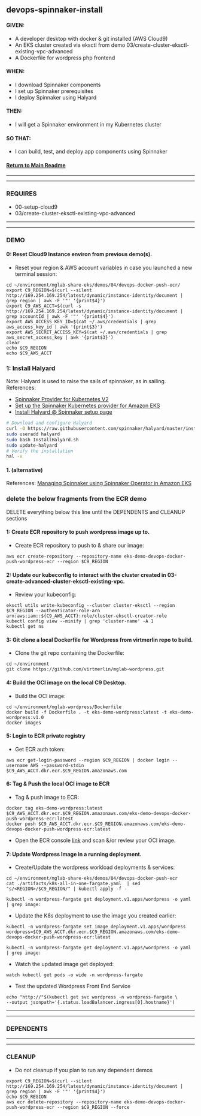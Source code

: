 ## devops-spinnaker-install

#### GIVEN:
  - A developer desktop with docker & git installed (AWS Cloud9)
  - An EKS cluster created via eksctl from demo 03/create-cluster-eksctl-existing-vpc-advanced
  - A Dockerfile for wordpress php frontend

#### WHEN:
  - I download Spinnaker components
  - I set up Spinnaker prerequisites
  - I deploy Spinnaker using Halyard

#### THEN:
  - I will get a Spinnaker environment in my Kubernetes cluster

#### SO THAT:
  - I can build, test, and deploy app components using Spinnaker

#### [Return to Main Readme](https://github.com/bwer432/mglab-share-eks#demos)

---------------------------------------------------------------
---------------------------------------------------------------
### REQUIRES
- 00-setup-cloud9
- 03/create-cluster-eksctl-existing-vpc-advanced

---------------------------------------------------------------
---------------------------------------------------------------
### DEMO

#### 0: Reset Cloud9 Instance environ from previous demo(s).
- Reset your region & AWS account variables in case you launched a new terminal session:
```
cd ~/environment/mglab-share-eks/demos/04/devops-docker-push-ecr/
export C9_REGION=$(curl --silent http://169.254.169.254/latest/dynamic/instance-identity/document |  grep region | awk -F '"' '{print$4}')
export C9_AWS_ACCT=$(curl -s http://169.254.169.254/latest/dynamic/instance-identity/document | grep accountId | awk -F '"' '{print$4}')
export AWS_ACCESS_KEY_ID=$(cat ~/.aws/credentials | grep aws_access_key_id | awk '{print$3}')
export AWS_SECRET_ACCESS_KEY=$(cat ~/.aws/credentials | grep aws_secret_access_key | awk '{print$3}')
clear
echo $C9_REGION
echo $C9_AWS_ACCT
```

### 1: Install Halyard
Note: Halyard is used to raise the sails of spinnaker, as in sailing.
References:
- [Spinnaker Provider for Kubernetes V2](https://spinnaker.io/docs/setup/install/providers/kubernetes-v2/)
- [Set up the Spinnaker Kubernetes provider for Amazon EKS](https://spinnaker.io/docs/setup/install/providers/kubernetes-v2/aws-eks/)
- [Install Halyard @ Spinnaker setup page](https://spinnaker.io/docs/setup/install/providers/kubernetes-v2/aws-eks/#4-install-halyard)
```bash
# Download and configure Halyard
curl -O https://raw.githubusercontent.com/spinnaker/halyard/master/install/debian/InstallHalyard.sh
sudo useradd halyard
sudo bash InstallHalyard.sh
sudo update-halyard
# Verify the installation
hal -v
```

#### 1. (alternative) 
References: [Managing Spinnaker using Spinnaker Operator in Amazon EKS](https://aws.amazon.com/blogs/opensource/managing-spinnaker-using-spinnaker-operator-in-amazon-eks/)

### delete the below fragments from the ECR demo
DELETE everything below this line until the DEPENDENTS and CLEANUP sections

#### 1: Create ECR repository to push wordpress image up to.
- Create ECR repository to push to & share our image:
```
aws ecr create-repository --repository-name eks-demo-devops-docker-push-wordpress-ecr --region $C9_REGION
```

#### 2: Update our kubeconfig to interact with the cluster created in 03-create-advanced-cluster-eksctl-existing-vpc.
- Review your kubeconfig:
```
eksctl utils write-kubeconfig --cluster cluster-eksctl --region $C9_REGION --authenticator-role-arn arn:aws:iam::${C9_AWS_ACCT}:role/cluster-eksctl-creator-role
kubectl config view --minify | grep 'cluster-name' -A 1
kubectl get ns
```

#### 3:  Git clone a local Dockerfile for Wordpress from virtmerlin repo to build.
- Clone the git repo containing the Dockerfile:
```
cd ~/environment
git clone https://github.com/virtmerlin/mglab-wordpress.git
```

#### 4: Build the OCI image on the local C9 Desktop.
- Build the OCI image:
```
cd ~/environment/mglab-wordpress/Dockerfile
docker build -f Dockerfile . -t eks-demo-wordpress:latest -t eks-demo-wordpress:v1.0
docker images
```

#### 5: Login to ECR private registry
- Get ECR auth token:
```
aws ecr get-login-password --region $C9_REGION | docker login --username AWS --password-stdin $C9_AWS_ACCT.dkr.ecr.$C9_REGION.amazonaws.com
```

#### 6: Tag & Push the local OCI image to ECR
- Tag & push image to ECR:
```
docker tag eks-demo-wordpress:latest $C9_AWS_ACCT.dkr.ecr.$C9_REGION.amazonaws.com/eks-demo-devops-docker-push-wordpress-ecr:latest
docker push $C9_AWS_ACCT.dkr.ecr.$C9_REGION.amazonaws.com/eks-demo-devops-docker-push-wordpress-ecr:latest
```
- Open the ECR console [link](https://console.aws.amazon.com/ecr/repositories/?) and scan &/or review your OCI image.

#### 7: Update Wordpress Image in a running deployment.
- Create/Update the wordpress workload deployments & services:
```
cd ~/environment/mglab-share-eks/demos/04/devops-docker-push-ecr
cat ./artifacts/k8s-all-in-one-fargate.yaml  | sed "s/<REGION>/$C9_REGION/" | kubectl apply -f -

kubectl -n wordpress-fargate get deployment.v1.apps/wordpress -o yaml | grep image:
```
- Update the  K8s deployment to use the image you created earlier:
```
kubectl -n wordpress-fargate set image deployment.v1.apps/wordpress wordpress=$C9_AWS_ACCT.dkr.ecr.$C9_REGION.amazonaws.com/eks-demo-devops-docker-push-wordpress-ecr:latest

kubectl -n wordpress-fargate get deployment.v1.apps/wordpress -o yaml | grep image:
```
- Watch the updated image get deployed:
```
watch kubectl get pods -o wide -n wordpress-fargate
```
- Test the updated Wordpress Front End Service
```
echo "http://"$(kubectl get svc wordpress -n wordpress-fargate \
--output jsonpath='{.status.loadBalancer.ingress[0].hostname}')
```

---------------------------------------------------------------
---------------------------------------------------------------
### DEPENDENTS

---------------------------------------------------------------
---------------------------------------------------------------
### CLEANUP
- Do not cleanup if you plan to run any dependent demos
```
export C9_REGION=$(curl --silent http://169.254.169.254/latest/dynamic/instance-identity/document |  grep region | awk -F '"' '{print$4}')
echo $C9_REGION
aws ecr delete-repository --repository-name eks-demo-devops-docker-push-wordpress-ecr --region $C9_REGION --force
```
